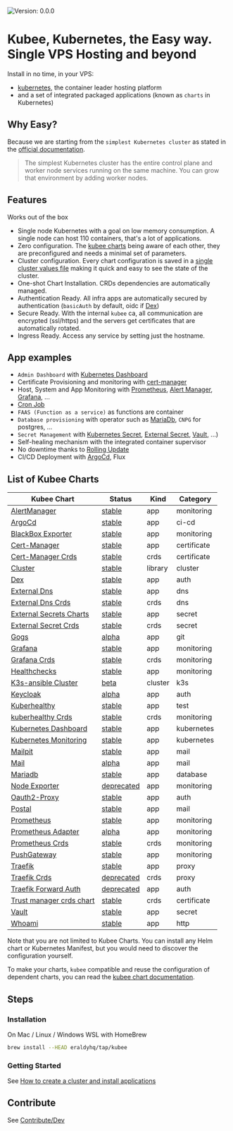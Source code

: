 

[//]: # (README.md generated by gotmpl. DO NOT EDIT.)

![Version: 0.0.0](https://img.shields.io/badge/Version-0.0.0-informational?style=flat-square)

# Kubee, Kubernetes, the Easy way. Single VPS Hosting and beyond

Install in no time, in your VPS:
* [kubernetes](https://github.com/kubernetes/kubernetes), the container leader hosting platform
* and a set of integrated packaged applications (known as `charts` in Kubernetes)

## Why Easy?

Because we are starting from the `simplest Kubernetes cluster` as stated in the [official documentation](https://kubernetes.io/docs/setup/production-environment/#production-control-plane).

> The simplest Kubernetes cluster has the entire control plane
> and worker node services running on the same machine.
> You can grow that environment by adding worker nodes.

## Features

Works out of the box

* Single node Kubernetes with a goal on low memory consumption. A single node can host 110 containers, that's a lot of applications.
* Zero configuration. The [kubee charts](https://github.com/EraldyHq/kubee/blob/main/docs/site/kubee-helmet-chart.md) being aware of each other, they are preconfigured and needs a minimal set of parameters.
* Cluster configuration. Every chart configuration is saved in a [single cluster values file](https://github.com/EraldyHq/kubee/blob/main/docs/site/cluster-values.md)
 making it quick and easy to see the state of the cluster.
* One-shot Chart Installation. CRDs dependencies are automatically managed.
* Authentication Ready. All infra apps are automatically secured by authentication (`basicAuth` by default, oidc if [Dex](https://github.com/EraldyHq/kubee/blob/main/charts/dex/README.md))
* Secure Ready. With the internal `kubee` ca, all communication are encrypted (ssl/https) and the servers get certificates that are automatically rotated.
* Ingress Ready. Access any service by setting just the hostname.

## App examples

* `Admin Dashboard` with [Kubernetes Dashboard](./charts/kubernetes-dashboard)
* Certificate Provisioning and monitoring with [cert-manager](./charts/cert-manager/README.md)
* Host, System and App Monitoring with [Prometheus](charts/prometheus), [Alert Manager](charts/alertmanager), [Grafana](charts/grafana/README.md), ...
* [Cron Job](https://kubernetes.io/docs/tasks/job/automated-tasks-with-cron-jobs/)
* `FAAS (Function as a service)` as functions are container
* `Database provisioning` with operator such as [MariaDb](charts/mariadb/README.md), `CNPG` for postgres, ...
* `Secret Management` with [Kubernetes Secret](https://kubernetes.io/docs/tasks/configmap-secret/), [External Secret](charts/external-secrets/README.md), [Vault](charts/vault/README.md), ...)
* Self-healing mechanism with the integrated container supervisor
* No downtime thanks to [Rolling Update](https://kubernetes.io/docs/tutorials/kubernetes-basics/update/update-intro/)
* CI/CD Deployment with [ArgoCd](charts/argocd/README.md), Flux

## List of Kubee Charts

| Kubee Chart | Status  | Kind | Category |
|-----------|---------|------|----------|
| [AlertManager ](https://github.com/EraldyHq/kubee/blob/main/charts/alertmanager/README.md) | [stable](https://github.com/EraldyHq/kubee/blob/main/docs/site/kubee-helmet-chart.md#status) | app | monitoring  |
| [ArgoCd ](https://github.com/EraldyHq/kubee/blob/main/charts/argocd/README.md) | [stable](https://github.com/EraldyHq/kubee/blob/main/docs/site/kubee-helmet-chart.md#status) | app | ci-cd  |
| [BlackBox Exporter ](https://github.com/EraldyHq/kubee/blob/main/charts/blackbox-exporter/README.md) | [stable](https://github.com/EraldyHq/kubee/blob/main/docs/site/kubee-helmet-chart.md#status) | app | monitoring  |
| [Cert-Manager ](https://github.com/EraldyHq/kubee/blob/main/charts/cert-manager/README.md) | [stable](https://github.com/EraldyHq/kubee/blob/main/docs/site/kubee-helmet-chart.md#status) | app | certificate  |
| [Cert-Manager Crds ](https://github.com/EraldyHq/kubee/blob/main/charts/cert-manager-crds/README.md) | [stable](https://github.com/EraldyHq/kubee/blob/main/docs/site/kubee-helmet-chart.md#status) | crds | certificate  |
| [Cluster ](https://github.com/EraldyHq/kubee/blob/main/charts/cluster/README.md) | [stable](https://github.com/EraldyHq/kubee/blob/main/docs/site/kubee-helmet-chart.md#status) | library | cluster  |
| [Dex ](https://github.com/EraldyHq/kubee/blob/main/charts/dex/README.md) | [stable](https://github.com/EraldyHq/kubee/blob/main/docs/site/kubee-helmet-chart.md#status) | app | auth  |
| [External Dns ](https://github.com/EraldyHq/kubee/blob/main/charts/external-dns/README.md) | [stable](https://github.com/EraldyHq/kubee/blob/main/docs/site/kubee-helmet-chart.md#status) | app | dns  |
| [External Dns Crds ](https://github.com/EraldyHq/kubee/blob/main/charts/external-dns-crds/README.md) | [stable](https://github.com/EraldyHq/kubee/blob/main/docs/site/kubee-helmet-chart.md#status) | crds | dns  |
| [External Secrets Charts](https://github.com/EraldyHq/kubee/blob/main/charts/external-secrets/README.md) | [stable](https://github.com/EraldyHq/kubee/blob/main/docs/site/kubee-helmet-chart.md#status) | app | secret  |
| [External Secret Crds ](https://github.com/EraldyHq/kubee/blob/main/charts/external-secrets-crds/README.md) | [stable](https://github.com/EraldyHq/kubee/blob/main/docs/site/kubee-helmet-chart.md#status) | crds | secret  |
| [Gogs ](https://github.com/EraldyHq/kubee/blob/main/charts/gogs/README.md) | [alpha](https://github.com/EraldyHq/kubee/blob/main/docs/site/kubee-helmet-chart.md#status) | app | git  |
| [Grafana ](https://github.com/EraldyHq/kubee/blob/main/charts/grafana/README.md) | [stable](https://github.com/EraldyHq/kubee/blob/main/docs/site/kubee-helmet-chart.md#status) | app | monitoring  |
| [Grafana Crds ](https://github.com/EraldyHq/kubee/blob/main/charts/grafana-crds/README.md) | [stable](https://github.com/EraldyHq/kubee/blob/main/docs/site/kubee-helmet-chart.md#status) | crds | monitoring  |
| [Healthchecks ](https://github.com/EraldyHq/kubee/blob/main/charts/healthchecks/README.md) | [stable](https://github.com/EraldyHq/kubee/blob/main/docs/site/kubee-helmet-chart.md#status) | app | monitoring  |
| [K3s-ansible Cluster ](https://github.com/EraldyHq/kubee/blob/main/charts/k3s-ansible/README.md) | [beta](https://github.com/EraldyHq/kubee/blob/main/docs/site/kubee-helmet-chart.md#status) | cluster | k3s  |
| [Keycloak ](https://github.com/EraldyHq/kubee/blob/main/charts/keycloak/README.md) | [alpha](https://github.com/EraldyHq/kubee/blob/main/docs/site/kubee-helmet-chart.md#status) | app | auth  |
| [Kuberhealthy ](https://github.com/EraldyHq/kubee/blob/main/charts/kuberhealthy/README.md) | [stable](https://github.com/EraldyHq/kubee/blob/main/docs/site/kubee-helmet-chart.md#status) | app | test  |
| [kuberhealthy Crds ](https://github.com/EraldyHq/kubee/blob/main/charts/kuberhealthy-crds/README.md) | [stable](https://github.com/EraldyHq/kubee/blob/main/docs/site/kubee-helmet-chart.md#status) | crds | monitoring  |
| [Kubernetes Dashboard ](https://github.com/EraldyHq/kubee/blob/main/charts/kubernetes-dashboard/README.md) | [stable](https://github.com/EraldyHq/kubee/blob/main/docs/site/kubee-helmet-chart.md#status) | app | kubernetes  |
| [Kubernetes Monitoring ](https://github.com/EraldyHq/kubee/blob/main/charts/kubernetes-monitoring/README.md) | [stable](https://github.com/EraldyHq/kubee/blob/main/docs/site/kubee-helmet-chart.md#status) | app | kubernetes  |
| [Mailpit ](https://github.com/EraldyHq/kubee/blob/main/charts/mailpit/README.md) | [stable](https://github.com/EraldyHq/kubee/blob/main/docs/site/kubee-helmet-chart.md#status) | app | mail  |
| [Mail ](https://github.com/EraldyHq/kubee/blob/main/charts/mailu/README.md) | [alpha](https://github.com/EraldyHq/kubee/blob/main/docs/site/kubee-helmet-chart.md#status) | app | mail  |
| [Mariadb ](https://github.com/EraldyHq/kubee/blob/main/charts/mariadb/README.md) | [stable](https://github.com/EraldyHq/kubee/blob/main/docs/site/kubee-helmet-chart.md#status) | app | database  |
| [Node Exporter ](https://github.com/EraldyHq/kubee/blob/main/charts/node-exporter/README.md) | [deprecated](https://github.com/EraldyHq/kubee/blob/main/docs/site/kubee-helmet-chart.md#status) | app | monitoring  |
| [Oauth2-Proxy ](https://github.com/EraldyHq/kubee/blob/main/charts/oauth2-proxy/README.md) | [stable](https://github.com/EraldyHq/kubee/blob/main/docs/site/kubee-helmet-chart.md#status) | app | auth  |
| [Postal ](https://github.com/EraldyHq/kubee/blob/main/charts/postal/README.md) | [stable](https://github.com/EraldyHq/kubee/blob/main/docs/site/kubee-helmet-chart.md#status) | app | mail  |
| [Prometheus ](https://github.com/EraldyHq/kubee/blob/main/charts/prometheus/README.md) | [stable](https://github.com/EraldyHq/kubee/blob/main/docs/site/kubee-helmet-chart.md#status) | app | monitoring  |
| [Prometheus Adapter ](https://github.com/EraldyHq/kubee/blob/main/charts/prometheus-adapter/README.md) | [alpha](https://github.com/EraldyHq/kubee/blob/main/docs/site/kubee-helmet-chart.md#status) | app | monitoring  |
| [Prometheus Crds ](https://github.com/EraldyHq/kubee/blob/main/charts/prometheus-crds/README.md) | [stable](https://github.com/EraldyHq/kubee/blob/main/docs/site/kubee-helmet-chart.md#status) | crds | monitoring  |
| [PushGateway ](https://github.com/EraldyHq/kubee/blob/main/charts/pushgateway/README.md) | [stable](https://github.com/EraldyHq/kubee/blob/main/docs/site/kubee-helmet-chart.md#status) | app | monitoring  |
| [Traefik ](https://github.com/EraldyHq/kubee/blob/main/charts/traefik/README.md) | [stable](https://github.com/EraldyHq/kubee/blob/main/docs/site/kubee-helmet-chart.md#status) | app | proxy  |
| [Traefik Crds ](https://github.com/EraldyHq/kubee/blob/main/charts/traefik-crds/README.md) | [deprecated](https://github.com/EraldyHq/kubee/blob/main/docs/site/kubee-helmet-chart.md#status) | crds | proxy  |
| [Traefik Forward Auth ](https://github.com/EraldyHq/kubee/blob/main/charts/traefik-forward-auth/README.md) | [deprecated](https://github.com/EraldyHq/kubee/blob/main/docs/site/kubee-helmet-chart.md#status) | app | auth  |
| [Trust manager crds chart](https://github.com/EraldyHq/kubee/blob/main/charts/trust-manager-crds/README.md) | [stable](https://github.com/EraldyHq/kubee/blob/main/docs/site/kubee-helmet-chart.md#status) | crds | certificate  |
| [Vault ](https://github.com/EraldyHq/kubee/blob/main/charts/vault/README.md) | [stable](https://github.com/EraldyHq/kubee/blob/main/docs/site/kubee-helmet-chart.md#status) | app | secret  |
| [Whoami ](https://github.com/EraldyHq/kubee/blob/main/charts/whoami/README.md) | [stable](https://github.com/EraldyHq/kubee/blob/main/docs/site/kubee-helmet-chart.md#status) | app | http  |

Note that you are not limited to Kubee Charts.
You can install any Helm chart or Kubernetes Manifest, but you would need to discover the configuration yourself.

To make your charts, `kubee`  compatible and reuse the configuration of dependent charts,
you can read the [kubee chart documentation](https://github.com/EraldyHq/kubee/blob/main/docs/site/kubee-helmet-chart.md).

## Steps

### Installation

On Mac / Linux / Windows WSL with HomeBrew

```bash
brew install --HEAD eraldyhq/tap/kubee
```

### Getting Started

See [How to create a cluster and install applications](docs/site/cluster-creation.md)

## Contribute

See [Contribute/Dev](contrib/contribute.md)
